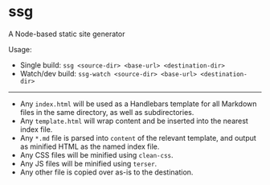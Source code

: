 # ssg

A Node-based static site generator

Usage:
- Single build: `ssg <source-dir> <base-url> <destination-dir>`
- Watch/dev build: `ssg-watch <source-dir> <base-url> <destination-dir>`

---

- Any `index.html` will be used as a Handlebars template for all Markdown files in the same directory, as well as subdirectories.
- Any `template.html` will wrap content and be inserted into the nearest index file.
- Any `*.md` file is parsed into `content` of the relevant template, and output as minified HTML as the named index file.
- Any CSS files will be minified using `clean-css`.
- Any JS files will be minified using `terser`.
- Any other file is copied over as-is to the destination.
